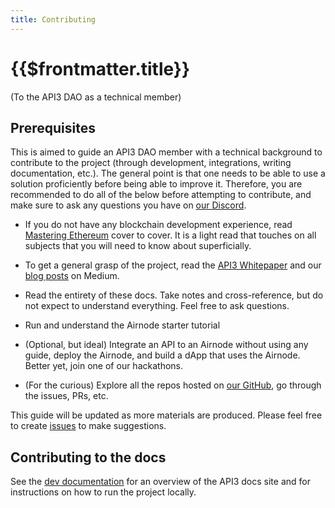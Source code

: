 ```yaml
---
title: Contributing
---
```


# {{$frontmatter.title}}

<TocHeader />
<TOC class="table-of-contents" :include-level="[2,3]" />

(To the API3 DAO as a technical member)

## Prerequisites

This is aimed to guide an API3 DAO member with a technical background to
contribute to the project (through development, integrations, writing
documentation, etc.). The general point is that one needs to be able to use a
solution proficiently before being able to improve it. Therefore, you are
recommended to do all of the below before attempting to contribute, and make
sure to ask any questions you have on
[our Discord](https://discord.gg/qnRrcfnm5W).

- If you do not have any blockchain development experience, read
  [Mastering Ethereum](https://github.com/ethereumbook/ethereumbook) cover to
  cover. It is a light read that touches on all subjects that you will need to
  know about superficially.

- To get a general grasp of the project, read the
  <a href="/api3-whitepaper-v1.0.3.pdf" target="_api3-whitepaper">API3
  Whitepaper</a> and our [blog posts](./symlink-blog-posts.md) on Medium.

- Read the entirety of these docs. Take notes and cross-reference, but do not
  expect to understand everything. Feel free to ask questions.

- Run and understand the Airnode starter tutorial

- (Optional, but ideal) Integrate an API to an Airnode without using any guide,
  deploy the Airnode, and build a dApp that uses the Airnode. Better yet, join
  one of our hackathons.

- (For the curious) Explore all the repos hosted on
  [our GitHub](https://github.com/api3dao), go through the issues, PRs, etc.

This guide will be updated as more materials are produced. Please feel free to
create [issues](https://github.com/api3dao/api3-docs/issues) to make
suggestions.

## Contributing to the docs

See the [dev documentation](/dev/) for an overview of the API3 docs site and for
instructions on how to run the project locally.
